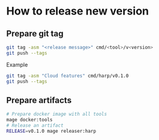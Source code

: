 # How to release new version

## Prepare git tag

```sh
git tag -asm "<release message>" cmd/<tool>/v<version>
git push --tags
```

Example

```sh
git tag -asm "Cloud features" cmd/harp/v0.1.0
git push --tags
```

## Prepare artifacts

```sh
# Prepare docker image with all tools
mage docker:tools
# Release an artifact
RELEASE=v0.1.0 mage releaser:harp
```
